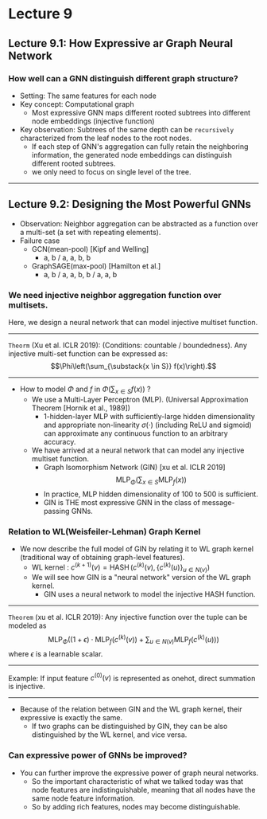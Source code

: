 # Lecture 9
## Lecture 9.1: How Expressive ar Graph Neural Network
### How well can a GNN distinguish different graph structure?  
- Setting: The same features for each node
- Key concept: Computational graph
  - Most expressive GNN maps different rooted subtrees into different node embeddings (injective function)
- Key observation: Subtrees of the same depth can be `recursively` characterized from the leaf nodes to the root nodes.
  - If each step of GNN's aggregation can fully retain the neighboring information, the generated node embeddings can distinguish different rooted subtrees.
  - we only need to focus on single level of the tree.

---

## Lecture 9.2: Designing the Most Powerful GNNs
- Observation: Neighbor aggregation can be abstracted as a function over a multi-set (a set with repeating elements).
- Failure case
  - GCN(mean-pool) [Kipf and Welling]
    - a, b / a, a, b, b
  - GraphSAGE(max-pool) [Hamilton et al.]
    - a, b / a, a, b, b / a, a, b
### We need injective neighbor aggregation function over multisets.
Here, we design a neural network that can model injective multiset function.

---

`Theorm` (Xu et al. ICLR 2019): (Conditions: countable / boundedness). Any injective multi-set function can be expressed as:
$$\Phi\left(\sum_{\substack{x \in S}} f(x)\right).$$

---

- How to model $\Phi$ and $f$ in $\Phi\left(\sum_{x \in S} f(x)\right)$ ?
  - We use a Multi-Layer Perceptron (MLP). (Universal Approximation Theorem [Hornik et al., 1989])
    - 1-hidden-layer MLP with sufficiently-large hidden dimensionality and appropriate non-linearity $\sigma(\cdot)$ (including ReLU and sigmoid) can approximate any continuous function to an arbitrary accuracy.
  - We have arrived at a neural network that can model any injective multiset function.
    - Graph Isomorphism Network (GIN) [xu et al. ICLR 2019]
    $$
    \operatorname{MLP}_{\Phi}\left(\sum_{x \in S} \operatorname{MLP}_f(x)\right)
    $$
    - In practice, MLP hidden dimensionality of 100 to 500 is sufficient.
    - GIN is THE most expressive GNN in the class of message-passing GNNs.

### Relation to WL(Weisfeiler-Lehman) Graph Kernel
- We now describe the full model of GIN by relating it to WL graph kernel (traditional way of obtaining graph-level features).
  - WL kernel : $c^{(k+1)}(v)=\operatorname{HASH}\left(c^{(k)}(v),\left\{c^{(k)}(u)\right\}_{u \in N(v)}\right)$
  - We will see how GIN is a "neural network" version of the WL graph kernel.
    - GIN uses a neural network to model the injective HASH function.

--- 

`Theorem` (xu et al. ICLR 2019): Any injective function over the tuple can be modeled as 
  $$\operatorname{MLP}_{\Phi}\left((1+\epsilon) \cdot \operatorname{MLP}_f(c^{(k)}(v))+\sum_{u \in N(v)} \operatorname{MLP}_f(c^{(k)}(u))\right) $$ 
where $\epsilon$ is a learnable scalar.

---
Example: If input feature $c^{(0)}(v)$ is represented as onehot, direct summation is injective.

--- 
- Because of the relation between GIN and the WL graph kernel, their expressive is exactly the same.
  - If two graphs can be distinguished by GIN, they can be also distinguished by the WL kernel, and vice versa.
### Can expressive power of GNNs be improved?
- You can further improve the expressive power of graph neural networks.
  - So the important characteristic of what we talked today was that node features are indistinguishable, meaning that all nodes have the same node feature information.
  - So by adding rich features, nodes may become distinguishable.

